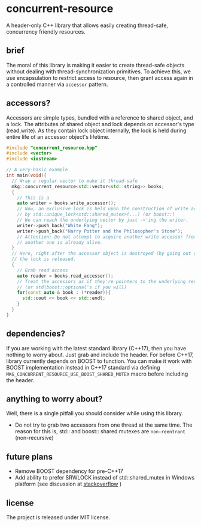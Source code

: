 concurrent-resource
============
A header-only C++ library that allows easily creating thread-safe, concurrency friendly resources.

brief
------------
The moral of this library is making it easier to create thread-safe objects without dealing with thread-synchronization primitives.
To achieve this, we use encapsulation to restrict access to resource, then grant access again in a controlled manner via `accessor` pattern.

accessors?
------------
Accessors are simple types, bundled with a reference to shared object, and a lock. The attributes of shared object and lock depends on
accessor's type (read,write). As they contain lock object internally, the lock is held during entire life of an accessor object's lifetime.

~~~cpp
#include "concurrent_resource.hpp"
#include <vector>
#include <iostream>

// A very-basic example
int main(void){
  // Wrap a regular vector to make it thread-safe
  mkg::concurrent_resource<std::vector<std::string>> books;
  {
    // This is a
    auto writer = books.write_accessor();
    // Now, an exclusive lock is held upon the construction of write accessor
    // by std::unique_lock<std::shared_mutex>(...) (or boost::)
    // We can reach the underlying vector by just ->'ing the writer.
    writer->push_back("White Fang");
    writer->push_back("Harry Potter and the Philosopher's Stone");
    // Attention: Do not attempt to acquire another write accessor from same thread whilst
    // another one is already alive.
  }
  // Here, right after the accessor object is destroyed (by going out of scope)
  // the lock is released. 
  {
    // Grab read access
    auto reader = books.read_accessor();
    // Treat the accessors as if they're pointers to the underlying resource
    // (or std|boost::optional's if you will)
    for(const auto & book : (*reader)){
      std::cout << book << std::endl;
    }
  }
}
~~~



dependencies?
------------
If you are working with the latest standard library (C++17), then you have nothing to worry about. Just grab and include the header. 
For before C++17, library currently depends on BOOST to function. You can make it work with BOOST implementation instead in C++17 standard via defining 
`MKG_CONCURRENT_RESOURCE_USE_BOOST_SHARED_MUTEX` macro before including the header.



anything to worry about?
------------
Well, there is a single pitfall you should consider while using this library.

* Do not try to grab two accessors from one thread at the same time. The reason for this is, std:: and boost:: shared mutexes are `non-reentrant` (non-recursive)

future plans
------------
* Remove BOOST dependency for pre-C++17
* Add ability to prefer SRWLOCK instead of std::shared_mutex in Windows platform (see discussion at [stackoverflow](https://stackoverflow.com/questions/13206414/why-slim-reader-writer-exclusive-lock-outperformance-the-shared-one) )

license
------------
The project is released under MIT license. 
